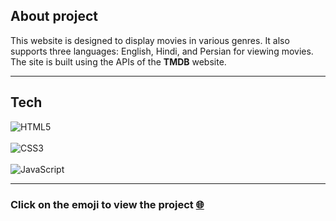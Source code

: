 <h2>About project</h2>
<p>
This website is designed to display movies in various genres. It also supports three languages: English, Hindi, and Persian for viewing movies. The site is built using the APIs of the <b>TMDB</b> website.</p>
<a href="https://www.themoviedb.org/"></a>
<hr/>

<h2>Tech</h2>

  ![HTML5](https://img.shields.io/badge/html5-%23E34F26.svg?style=for-the-badge&logo=html5&logoColor=white)<br/><br/>
 ![CSS3](https://img.shields.io/badge/css3-%231572B6.svg?style=for-the-badge&logo=css3&logoColor=white)<br/><br/>
 ![JavaScript](https://img.shields.io/badge/javascript-%23323330.svg?style=for-the-badge&logo=javascript&logoColor=%23F7DF1E)


<hr/>
 <h3 align="left">Click on the emoji to view the project
 <a href="https://sina-sheikhali.github.io/Movita/">🌐<a/>
 <h3/>
